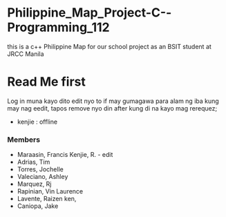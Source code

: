 # Philippine_Map_Project-C--Programming_112
this is a c++ Philippine Map for our school project as an BSIT student at JRCC Manila


# Read Me first
Log in muna kayo dito edit nyo to if may gumagawa para alam ng iba kung may nag eedit, tapos remove nyo din after kung di na kayo mag rerequez;
- kenjie : offline

### Members
- Maraasin, Francis Kenjie, R. - edit
- Adrias, Tim
- Torres, Jochelle
- Valeciano, Ashley
- Marquez, Rj
- Rapinian, Vin Laurence
- Lavente, Raizen ken,
- Caniopa, Jake


